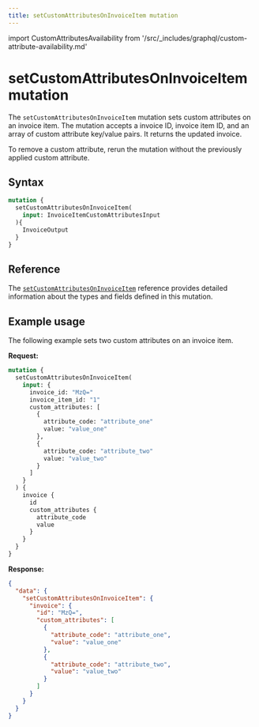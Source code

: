 ```yaml
---
title: setCustomAttributesOnInvoiceItem mutation
---
```


import CustomAttributesAvailability from '/src/_includes/graphql/custom-attribute-availability.md'

# setCustomAttributesOnInvoiceItem mutation

<CustomAttributesAvailability />

The `setCustomAttributesOnInvoiceItem` mutation sets custom attributes on an invoice item. The mutation accepts a invoice ID, invoice item ID, and an array of custom attribute key/value pairs. It returns the updated invoice.

To remove a custom attribute, rerun the mutation without the previously applied custom attribute.

## Syntax

```graphql
mutation {
  setCustomAttributesOnInvoiceItem(
    input: InvoiceItemCustomAttributesInput
  ){
    InvoiceOutput
  }
}
```

## Reference

The [`setCustomAttributesOnInvoiceItem`](https://developer.adobe.com/commerce/services/graphql/reference/saas-api/index.html#mutation-setCustomAttributesOnInvoiceItem) reference provides detailed information about the types and fields defined in this mutation.

## Example usage

The following example sets two custom attributes on an invoice item.

**Request:**

```graphql
mutation {
  setCustomAttributesOnInvoiceItem(
    input: {
      invoice_id: "MzQ="
      invoice_item_id: "1"
      custom_attributes: [
        {
          attribute_code: "attribute_one"
          value: "value_one"
        },
        {
          attribute_code: "attribute_two"
          value: "value_two"
        }
      ]
    }
  ) {
    invoice {
      id
      custom_attributes {
        attribute_code
        value
      }
    }
  }
}
```

**Response:**

```json
{
  "data": {
    "setCustomAttributesOnInvoiceItem": {
      "invoice": {
        "id": "MzQ=",
        "custom_attributes": [
          {
            "attribute_code": "attribute_one",
            "value": "value_one"
          },
          {
            "attribute_code": "attribute_two",
            "value": "value_two"
          }
        ]
      }
    }
  }
}
```
